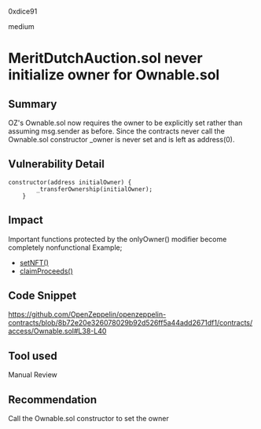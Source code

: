 0xdice91

medium

# MeritDutchAuction.sol never initialize owner for Ownable.sol

## Summary
OZ's Ownable.sol now requires the owner to be explicitly set rather than assuming msg.sender as before. Since the contracts never call the Ownable.sol constructor _owner is never set and is left as address(0). 
## Vulnerability Detail
```solidity
constructor(address initialOwner) {
        _transferOwnership(initialOwner);
    }
```
## Impact
Important functions protected by the onlyOwner() modifier become completely nonfunctional Example;

- [setNFT()](https://github.com/sherlock-audit/2023-07-beam-auction/blob/main/dutch-nft/src/MeritDutchAuction.sol#L91)
- [claimProceeds()](https://github.com/sherlock-audit/2023-07-beam-auction/blob/main/dutch-nft/src/MeritDutchAuction.sol#L172)

## Code Snippet
https://github.com/OpenZeppelin/openzeppelin-contracts/blob/8b72e20e326078029b92d526ff5a44add2671df1/contracts/access/Ownable.sol#L38-L40
## Tool used

Manual Review

## Recommendation
Call the Ownable.sol constructor to set the owner